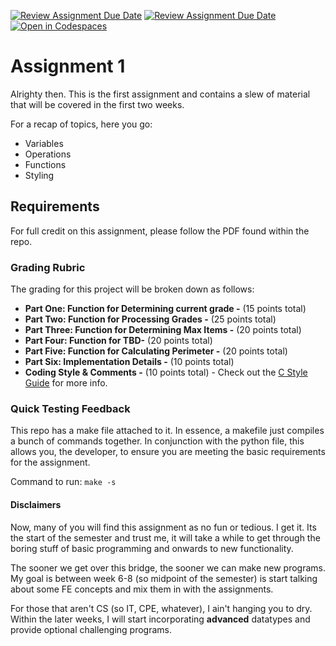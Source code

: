 [![Review Assignment Due Date](https://classroom.github.com/assets/deadline-readme-button-22041afd0340ce965d47ae6ef1cefeee28c7c493a6346c4f15d667ab976d596c.svg)](https://classroom.github.com/a/MIZr7BE4)
[![Review Assignment Due Date](https://classroom.github.com/assets/deadline-readme-button-22041afd0340ce965d47ae6ef1cefeee28c7c493a6346c4f15d667ab976d596c.svg)](https://classroom.github.com/a/UtE11-7-)
[![Open in Codespaces](https://classroom.github.com/assets/launch-codespace-2972f46106e565e64193e422d61a12cf1da4916b45550586e14ef0a7c637dd04.svg)](https://classroom.github.com/open-in-codespaces?assignment_repo_id=15580087)
# Assignment 1

Alrighty then. This is the first assignment and contains a slew of material that will be covered in the first two weeks.

For a recap of topics, here you go:

- Variables
- Operations
- Functions
- Styling

## Requirements

For full credit on this assignment, please follow the PDF found within the repo. 

### Grading Rubric

The grading for this project will be broken down as follows:

* **Part One: Function for Determining current grade -** (15 points total)
* **Part Two: Function for Processing Grades -** (25 points total)
* **Part Three: Function for Determining Max Items -** (20 points total)
* **Part Four: Function for  TBD-** (20 points total)
* **Part Five: Function for Calculating Perimeter -** (20 points total)
* **Part Six: Implementation Details -** (10 points total)
* **Coding Style & Comments -** (10 points total) - Check out the [C Style Guide](https://cop-3223-fall-2024.github.io/Overview/assignments/style-guide/) for more info.

### Quick Testing Feedback

This repo has a make file attached to it. In essence, a makefile just compiles a bunch of commands together. In conjunction with the python file, this allows you, the developer, to ensure you are meeting the basic requirements for the assignment. 

Command to run: `make -s`
  
#### Disclaimers

Now, many of you will find this assignment as no fun or tedious. I get it. Its the start of the semester and trust me, it will take a while to get through the boring stuff of basic programming and onwards to new functionality. 

The sooner we get over this bridge, the sooner we can make new programs. My goal is between week 6-8 (so midpoint of the semester) is start talking about some FE concepts and mix them in with the assignments.

For those that aren't CS (so IT, CPE, whatever), I ain't hanging you to dry. Within the later weeks, I will start incorporating **advanced** datatypes and provide optional challenging programs. 
